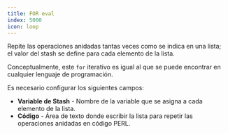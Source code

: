 ```yaml
---
title: FOR eval
index: 5000
icon: loop
---
```


Repite las operaciones anidadas tantas veces como se indica en una lista; el valor del stash se define para cada elemento de la lista.

Conceptualmente, este `for` iterativo es igual al que se puede encontrar en cualquier lenguaje de programación.

Es necesario configurar los siguientes campos:

- **Variable de Stash** - Nombre de la variable que se asigna a cada elemento de la lista.
- **Código** - Área de texto donde escribir la lista para repetir las operaciones anidadas en código PERL.